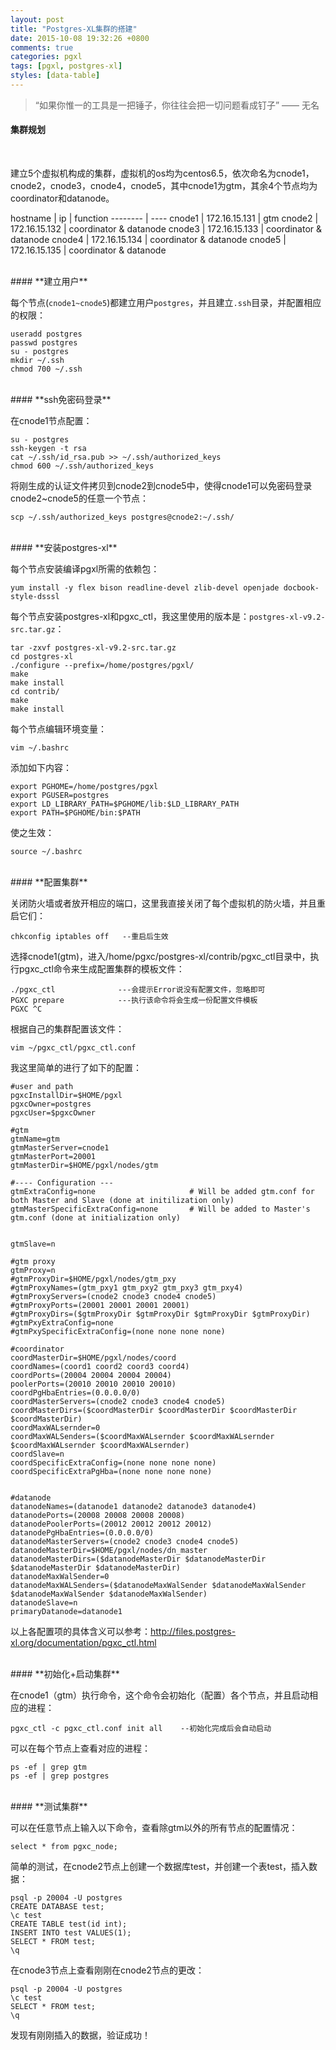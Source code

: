 ```yaml
---
layout: post
title: "Postgres-XL集群的搭建"
date: 2015-10-08 19:32:26 +0800
comments: true
categories: pgxl
tags: [pgxl, postgres-xl]
styles: [data-table]
---
```



> “如果你惟一的工具是一把锤子，你往往会把一切问题看成钉子” —— 无名


#### **集群规划**
<br>

建立5个虚拟机构成的集群，虚拟机的os均为centos6.5，依次命名为cnode1，cnode2，cnode3，cnode4，cnode5，其中cnode1为gtm，其余4个节点均为coordinator和datanode。


hostname | ip | function
-------- | ----
cnode1 | 172.16.15.131 | gtm
cnode2 | 172.16.15.132 | coordinator & datanode
cnode3 | 172.16.15.133 | coordinator & datanode
cnode4 | 172.16.15.134 | coordinator & datanode
cnode5 | 172.16.15.135 | coordinator & datanode

<br>
#### **建立用户**
<br>

每个节点(`cnode1~cnode5`)都建立用户`postgres`，并且建立`.ssh`目录，并配置相应的权限：

```
useradd postgres
passwd postgres
su - postgres
mkdir ~/.ssh
chmod 700 ~/.ssh
```

<br>
#### **ssh免密码登录**
<br>

在cnode1节点配置：

```
su - postgres
ssh-keygen -t rsa
cat ~/.ssh/id_rsa.pub >> ~/.ssh/authorized_keys
chmod 600 ~/.ssh/authorized_keys
```

将刚生成的认证文件拷贝到cnode2到cnode5中，使得cnode1可以免密码登录cnode2~cnode5的任意一个节点：

```
scp ~/.ssh/authorized_keys postgres@cnode2:~/.ssh/
```


<br>
#### **安装postgres-xl**
<br>

每个节点安装编译pgxl所需的依赖包：

```
yum install -y flex bison readline-devel zlib-devel openjade docbook-style-dsssl 
```

每个节点安装postgres-xl和pgxc_ctl，我这里使用的版本是：`postgres-xl-v9.2-src.tar.gz`：

```
tar -zxvf postgres-xl-v9.2-src.tar.gz
cd postgres-xl
./configure --prefix=/home/postgres/pgxl/
make
make install
cd contrib/
make
make install
```

每个节点编辑环境变量：

```
vim ~/.bashrc
```
添加如下内容：

```
export PGHOME=/home/postgres/pgxl
export PGUSER=postgres
export LD_LIBRARY_PATH=$PGHOME/lib:$LD_LIBRARY_PATH
export PATH=$PGHOME/bin:$PATH
```

使之生效：

```
source ~/.bashrc
```


<br>
#### **配置集群**
<br>

关闭防火墙或者放开相应的端口，这里我直接关闭了每个虚拟机的防火墙，并且重启它们：

```
chkconfig iptables off   --重启后生效
```

选择cnode1(gtm)，进入/home/pgxc/postgres-xl/contrib/pgxc_ctl目录中，执行pgxc_ctl命令来生成配置集群的模板文件：

```
./pgxc_ctl				---会提示Error说没有配置文件，忽略即可
PGXC prepare			---执行该命令将会生成一份配置文件模板
PGXC ^C
```

根据自己的集群配置该文件：

```
vim ~/pgxc_ctl/pgxc_ctl.conf
```

我这里简单的进行了如下的配置：

```
#user and path
pgxcInstallDir=$HOME/pgxl
pgxcOwner=postgres
pgxcUser=$pgxcOwner

#gtm
gtmName=gtm
gtmMasterServer=cnode1
gtmMasterPort=20001
gtmMasterDir=$HOME/pgxl/nodes/gtm

#---- Configuration ---
gtmExtraConfig=none                     # Will be added gtm.conf for both Master and Slave (done at initilization only)
gtmMasterSpecificExtraConfig=none       # Will be added to Master's gtm.conf (done at initialization only)


gtmSlave=n

#gtm proxy
gtmProxy=n
#gtmProxyDir=$HOME/pgxl/nodes/gtm_pxy
#gtmProxyNames=(gtm_pxy1 gtm_pxy2 gtm_pxy3 gtm_pxy4)
#gtmProxyServers=(cnode2 cnode3 cnode4 cnode5)
#gtmProxyPorts=(20001 20001 20001 20001)
#gtmProxyDirs=($gtmProxyDir $gtmProxyDir $gtmProxyDir $gtmProxyDir)
#gtmPxyExtraConfig=none
#gtmPxySpecificExtraConfig=(none none none none)

#coordinator
coordMasterDir=$HOME/pgxl/nodes/coord
coordNames=(coord1 coord2 coord3 coord4)
coordPorts=(20004 20004 20004 20004)
poolerPorts=(20010 20010 20010 20010)
coordPgHbaEntries=(0.0.0.0/0)
coordMasterServers=(cnode2 cnode3 cnode4 cnode5)
coordMasterDirs=($coordMasterDir $coordMasterDir $coordMasterDir $coordMasterDir)
coordMaxWALsernder=0
coordMaxWALSenders=($coordMaxWALsernder $coordMaxWALsernder $coordMaxWALsernder $coordMaxWALsernder)
coordSlave=n
coordSpecificExtraConfig=(none none none none)
coordSpecificExtraPgHba=(none none none none)


#datanode
datanodeNames=(datanode1 datanode2 datanode3 datanode4)
datanodePorts=(20008 20008 20008 20008)
datanodePoolerPorts=(20012 20012 20012 20012)
datanodePgHbaEntries=(0.0.0.0/0)
datanodeMasterServers=(cnode2 cnode3 cnode4 cnode5)
datanodeMasterDir=$HOME/pgxl/nodes/dn_master
datanodeMasterDirs=($datanodeMasterDir $datanodeMasterDir $datanodeMasterDir $datanodeMasterDir)
datanodeMaxWalSender=0
datanodeMaxWALSenders=($datanodeMaxWalSender $datanodeMaxWalSender $datanodeMaxWalSender $datanodeMaxWalSender)
datanodeSlave=n
primaryDatanode=datanode1

```

以上各配置项的具体含义可以参考：http://files.postgres-xl.org/documentation/pgxc_ctl.html


<br>
#### **初始化+启动集群**
<br>

在cnode1（gtm）执行命令，这个命令会初始化（配置）各个节点，并且启动相应的进程：

```
pgxc_ctl -c pgxc_ctl.conf init all    --初始化完成后会自动启动
```

可以在每个节点上查看对应的进程：

```
ps -ef | grep gtm
ps -ef | grep postgres
```


<br>
#### **测试集群**
<br>

可以在任意节点上输入以下命令，查看除gtm以外的所有节点的配置情况：

```
select * from pgxc_node; 
```

简单的测试，在cnode2节点上创建一个数据库test，并创建一个表test，插入数据：

```
psql -p 20004 -U postgres 
CREATE DATABASE test;
\c test
CREATE TABLE test(id int);
INSERT INTO test VALUES(1);
SELECT * FROM test;
\q
```

在cnode3节点上查看刚刚在cnode2节点的更改：

```
psql -p 20004 -U postgres  
\c test
SELECT * FROM test;
\q
```

发现有刚刚插入的数据，验证成功！




